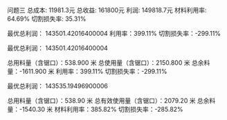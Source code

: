 问题三
总成本: 11981.3元
总收益: 161800元
利润: 149818.7元
材料利用率: 64.69%
切割损失率: 35.31%

最优总利润： 143501.42016400004
利用率：399.11%  切割损失率：-299.11%


最优总利润： 143501.42016400004

总用料量（含锯口）：538.900 米
总使用量（含锯口）：2150.800 米
总余料量：-1611.900 米
利用率：399.11%  切割损失率：-299.11%


最优总利润： 143535.19496900006

总用料量（含锯口）：538.90 米
总有效使用量（含锯口）：2079.20 米
总余料量：-1540.30 米
材料利用率：385.82%  切割损失率：-285.82%
